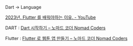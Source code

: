 

Dart -> Language

[2023년. Flutter 를 배워야하는 이유. - YouTube](https://youtu.be/l05wkkCCe2Y)

DART : [Dart 시작하기 – 노마드 코더 Nomad Coders](https://nomadcoders.co/dart-for-beginners?utm_source=youtube&utm_medium=youtube&utm_campaign=youtube_0101)

Flutter : [Flutter 로 웹툰 앱 만들기 – 노마드 코더 Nomad Coders](https://nomadcoders.co/flutter-for-beginners?utm_source=youtube&utm_medium=youtube&utm_campaign=youtube_0101)
